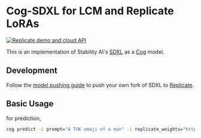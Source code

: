 # Cog-SDXL for LCM and Replicate LoRAs

[![Replicate demo and cloud API](https://replicate.com/stability-ai/sdxl/badge)](https://replicate.com/stability-ai/sdxl)

This is an implementation of Stability AI's [SDXL](https://github.com/Stability-AI/generative-models) as a [Cog](https://github.com/replicate/cog) model.

## Development

Follow the [model pushing guide](https://replicate.com/docs/guides/push-a-model) to push your own fork of SDXL to [Replicate](https://replicate.com).

## Basic Usage

for prediction,

```bash
cog predict -i prompt="A TOK emoji of a man" -i replicate_weights="https://pbxt.replicate.delivery/DUxxgRlwU5q3DNhaaEPnH70H6afeUh18iIFTZkbioqVWeoEjA/trained_model.tar" -i disable_safety_checker=True -i seed=23969
```
